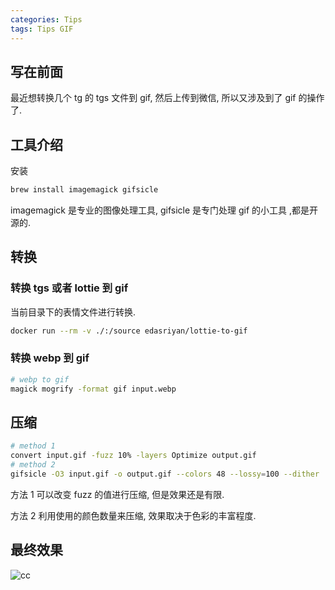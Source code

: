 ```yaml
---
categories: Tips
tags: Tips GIF
---
```


## 写在前面

最近想转换几个 tg 的 tgs 文件到 gif, 然后上传到微信, 所以又涉及到了 gif 的操作了. 

## 工具介绍

安装

```bash
brew install imagemagick gifsicle
```

imagemagick 是专业的图像处理工具, gifsicle 是专门处理 gif 的小工具 ,都是开源的. 

## 转换

### 转换 tgs 或者 lottie 到 gif

当前目录下的表情文件进行转换. 

```bash
docker run --rm -v ./:/source edasriyan/lottie-to-gif
```

### 转换 webp 到 gif

```bash
# webp to gif
magick mogrify -format gif input.webp
```



## 压缩

```bash
# method 1
convert input.gif -fuzz 10% -layers Optimize output.gif
# method 2
gifsicle -O3 input.gif -o output.gif --colors 48 --lossy=100 --dither
```

方法 1 可以改变 fuzz 的值进行压缩, 但是效果还是有限. 

方法 2 利用使用的颜色数量来压缩, 效果取决于色彩的丰富程度. 

## 最终效果

![cc](https://cdn.jsdelivr.net/gh/zorchp/blogimage/cc.gif)